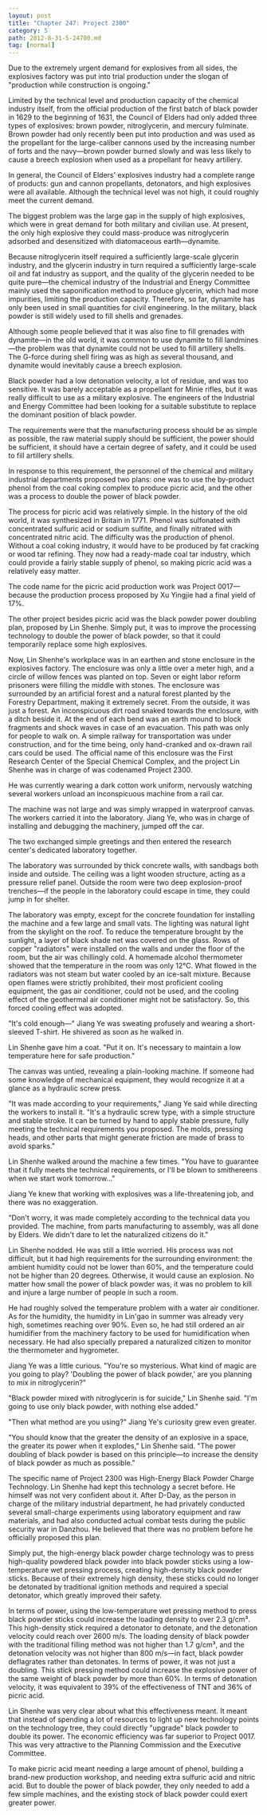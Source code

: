 ```yaml
---
layout: post
title: "Chapter 247: Project 2300"
category: 5
path: 2012-8-31-5-24700.md
tag: [normal]
---
```


Due to the extremely urgent demand for explosives from all sides, the explosives factory was put into trial production under the slogan of "production while construction is ongoing."

Limited by the technical level and production capacity of the chemical industry itself, from the official production of the first batch of black powder in 1629 to the beginning of 1631, the Council of Elders had only added three types of explosives: brown powder, nitroglycerin, and mercury fulminate. Brown powder had only recently been put into production and was used as the propellant for the large-caliber cannons used by the increasing number of forts and the navy—brown powder burned slowly and was less likely to cause a breech explosion when used as a propellant for heavy artillery.

In general, the Council of Elders' explosives industry had a complete range of products: gun and cannon propellants, detonators, and high explosives were all available. Although the technical level was not high, it could roughly meet the current demand.

The biggest problem was the large gap in the supply of high explosives, which were in great demand for both military and civilian use. At present, the only high explosive they could mass-produce was nitroglycerin adsorbed and desensitized with diatomaceous earth—dynamite.

Because nitroglycerin itself required a sufficiently large-scale glycerin industry, and the glycerin industry in turn required a sufficiently large-scale oil and fat industry as support, and the quality of the glycerin needed to be quite pure—the chemical industry of the Industrial and Energy Committee mainly used the saponification method to produce glycerin, which had more impurities, limiting the production capacity. Therefore, so far, dynamite has only been used in small quantities for civil engineering. In the military, black powder is still widely used to fill shells and grenades.

Although some people believed that it was also fine to fill grenades with dynamite—in the old world, it was common to use dynamite to fill landmines—the problem was that dynamite could not be used to fill artillery shells. The G-force during shell firing was as high as several thousand, and dynamite would inevitably cause a breech explosion.

Black powder had a low detonation velocity, a lot of residue, and was too sensitive. It was barely acceptable as a propellant for Minie rifles, but it was really difficult to use as a military explosive. The engineers of the Industrial and Energy Committee had been looking for a suitable substitute to replace the dominant position of black powder.

The requirements were that the manufacturing process should be as simple as possible, the raw material supply should be sufficient, the power should be sufficient, it should have a certain degree of safety, and it could be used to fill artillery shells.

In response to this requirement, the personnel of the chemical and military industrial departments proposed two plans: one was to use the by-product phenol from the coal coking complex to produce picric acid, and the other was a process to double the power of black powder.

The process for picric acid was relatively simple. In the history of the old world, it was synthesized in Britain in 1771. Phenol was sulfonated with concentrated sulfuric acid or sodium sulfite, and finally nitrated with concentrated nitric acid. The difficulty was the production of phenol. Without a coal coking industry, it would have to be produced by fat cracking or wood tar refining. They now had a ready-made coal tar industry, which could provide a fairly stable supply of phenol, so making picric acid was a relatively easy matter.

The code name for the picric acid production work was Project 0017—because the production process proposed by Xu Yingjie had a final yield of 17%.

The other project besides picric acid was the black powder power doubling plan, proposed by Lin Shenhe. Simply put, it was to improve the processing technology to double the power of black powder, so that it could temporarily replace some high explosives.

Now, Lin Shenhe's workplace was in an earthen and stone enclosure in the explosives factory. The enclosure was only a little over a meter high, and a circle of willow fences was planted on top. Seven or eight labor reform prisoners were filling the middle with stones. The enclosure was surrounded by an artificial forest and a natural forest planted by the Forestry Department, making it extremely secret. From the outside, it was just a forest. An inconspicuous dirt road snaked towards the enclosure, with a ditch beside it. At the end of each bend was an earth mound to block fragments and shock waves in case of an evacuation. This path was only for people to walk on. A simple railway for transportation was under construction, and for the time being, only hand-cranked and ox-drawn rail cars could be used. The official name of this enclosure was the First Research Center of the Special Chemical Complex, and the project Lin Shenhe was in charge of was codenamed Project 2300.

He was currently wearing a dark cotton work uniform, nervously watching several workers unload an inconspicuous machine from a rail car.

The machine was not large and was simply wrapped in waterproof canvas. The workers carried it into the laboratory. Jiang Ye, who was in charge of installing and debugging the machinery, jumped off the car.

The two exchanged simple greetings and then entered the research center's dedicated laboratory together.

The laboratory was surrounded by thick concrete walls, with sandbags both inside and outside. The ceiling was a light wooden structure, acting as a pressure relief panel. Outside the room were two deep explosion-proof trenches—if the people in the laboratory could escape in time, they could jump in for shelter.

The laboratory was empty, except for the concrete foundation for installing the machine and a few large and small vats. The lighting was natural light from the skylight on the roof. To reduce the temperature brought by the sunlight, a layer of black shade net was covered on the glass. Rows of copper "radiators" were installed on the walls and under the floor of the room, but the air was chillingly cold. A homemade alcohol thermometer showed that the temperature in the room was only 12°C. What flowed in the radiators was not steam but water cooled by an ice-salt mixture. Because open flames were strictly prohibited, their most proficient cooling equipment, the gas air conditioner, could not be used, and the cooling effect of the geothermal air conditioner might not be satisfactory. So, this forced cooling effect was adopted.

"It's cold enough—" Jiang Ye was sweating profusely and wearing a short-sleeved T-shirt. He shivered as soon as he walked in.

Lin Shenhe gave him a coat. "Put it on. It's necessary to maintain a low temperature here for safe production."

The canvas was untied, revealing a plain-looking machine. If someone had some knowledge of mechanical equipment, they would recognize it at a glance as a hydraulic screw press.

"It was made according to your requirements," Jiang Ye said while directing the workers to install it. "It's a hydraulic screw type, with a simple structure and stable stroke. It can be turned by hand to apply stable pressure, fully meeting the technical requirements you proposed. The molds, pressing heads, and other parts that might generate friction are made of brass to avoid sparks."

Lin Shenhe walked around the machine a few times. "You have to guarantee that it fully meets the technical requirements, or I'll be blown to smithereens when we start work tomorrow..."

Jiang Ye knew that working with explosives was a life-threatening job, and there was no exaggeration.

"Don't worry, it was made completely according to the technical data you provided. The machine, from parts manufacturing to assembly, was all done by Elders. We didn't dare to let the naturalized citizens do it."

Lin Shenhe nodded. He was still a little worried. His process was not difficult, but it had high requirements for the surrounding environment: the ambient humidity could not be lower than 60%, and the temperature could not be higher than 20 degrees. Otherwise, it would cause an explosion. No matter how small the power of black powder was, it was no problem to kill and injure a large number of people in such a room.

He had roughly solved the temperature problem with a water air conditioner. As for the humidity, the humidity in Lin'gao in summer was already very high, sometimes reaching over 90%. Even so, he had still ordered an air humidifier from the machinery factory to be used for humidification when necessary. He had also specially prepared a naturalized citizen to monitor the thermometer and hygrometer.

Jiang Ye was a little curious. "You're so mysterious. What kind of magic are you going to play? 'Doubling the power of black powder,' are you planning to mix in nitroglycerin?"

"Black powder mixed with nitroglycerin is for suicide," Lin Shenhe said. "I'm going to use only black powder, with nothing else added."

"Then what method are you using?" Jiang Ye's curiosity grew even greater.

"You should know that the greater the density of an explosive in a space, the greater its power when it explodes," Lin Shenhe said. "The power doubling of black powder is based on this principle—to increase the density of black powder as much as possible."

The specific name of Project 2300 was High-Energy Black Powder Charge Technology. Lin Shenhe had kept this technology a secret before. He himself was not very confident about it. After D-Day, as the person in charge of the military industrial department, he had privately conducted several small-charge experiments using laboratory equipment and raw materials, and had also conducted actual combat tests during the public security war in Danzhou. He believed that there was no problem before he officially proposed this plan.

Simply put, the high-energy black powder charge technology was to press high-quality powdered black powder into black powder sticks using a low-temperature wet pressing process, creating high-density black powder sticks. Because of their extremely high density, these sticks could no longer be detonated by traditional ignition methods and required a special detonator, which greatly improved their safety.

In terms of power, using the low-temperature wet pressing method to press black powder sticks could increase the loading density to over 2.3 g/cm³. This high-density stick required a detonator to detonate, and the detonation velocity could reach over 2600 m/s. The loading density of black powder with the traditional filling method was not higher than 1.7 g/cm³, and the detonation velocity was not higher than 800 m/s—in fact, black powder deflagrates rather than detonates. In terms of power, it was not just a doubling. This stick pressing method could increase the explosive power of the same weight of black powder by more than 60%. In terms of detonation velocity, it was equivalent to 39% of the effectiveness of TNT and 36% of picric acid.

Lin Shenhe was very clear about what this effectiveness meant. It meant that instead of spending a lot of resources to light up new technology points on the technology tree, they could directly "upgrade" black powder to double its power. The economic efficiency was far superior to Project 0017. This was very attractive to the Planning Commission and the Executive Committee.

To make picric acid meant needing a large amount of phenol, building a brand-new production workshop, and needing extra sulfuric acid and nitric acid. But to double the power of black powder, they only needed to add a few simple machines, and the existing stock of black powder could exert greater power.